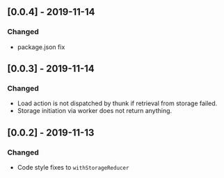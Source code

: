 ## [0.0.4] - 2019-11-14
### Changed
- package.json fix

## [0.0.3] - 2019-11-14
### Changed
- Load action is not dispatched by thunk if retrieval from storage failed.
- Storage initiation via worker does not return anything.

## [0.0.2] - 2019-11-13 
### Changed
- Code style fixes to `withStorageReducer`
